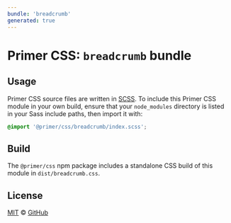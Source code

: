 ```yaml
---
bundle: 'breadcrumb'
generated: true
---
```


# Primer CSS: `breadcrumb` bundle

## Usage

Primer CSS source files are written in [SCSS]. To include this Primer CSS module in your own build, ensure that your `node_modules` directory is listed in your Sass include paths, then import it with:

```scss
@import '@primer/css/breadcrumb/index.scss';
```

## Build

The `@primer/css` npm package includes a standalone CSS build of this module in `dist/breadcrumb.css`.

## License

[MIT](https://github.com/primer/css/blob/main/LICENSE) &copy; [GitHub](https://github.com/)

[scss]: https://sass-lang.com/documentation/syntax#scss
